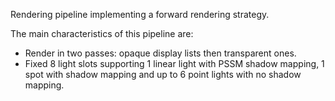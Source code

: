 Rendering pipeline implementing a forward rendering strategy.

The main characteristics of this pipeline are:

- Render in two passes: opaque display lists then transparent ones.
- Fixed 8 light slots supporting 1 linear light with PSSM shadow mapping, 1 spot with shadow mapping and up to 6 point lights with no shadow mapping.